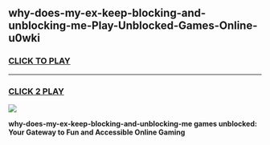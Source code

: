 
## why-does-my-ex-keep-blocking-and-unblocking-me-Play-Unblocked-Games-Online-u0wki
<h3>
<a href="https://premium76.site?title=why-does-my-ex-keep-blocking-and-unblocking-me&ref=25A">CLICK TO PLAY</a></h3>
<hr>

<h3>
<a href="https://premium76.site?title=why-does-my-ex-keep-blocking-and-unblocking-me&ref=25A">CLICK 2 PLAY</a>
  
</h3>

<a href="https://premium76.site?title=why-does-my-ex-keep-blocking-and-unblocking-me&ref=25A"><img src="https://clearcache.store/games.png"></a>


**why-does-my-ex-keep-blocking-and-unblocking-me games unblocked: Your Gateway to Fun and Accessible Online Gaming**
